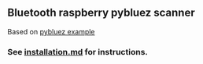 ## Bluetooth raspberry pybluez scanner

Based on [pybluez example](https://github.com/pybluez/pybluez/blob/master/examples/simple/asynchronous-inquiry.py)


### See [installation.md](https://github.com/ubikampus/bluetooth-raspberry-scanner/blob/master/installation.md) for instructions.
